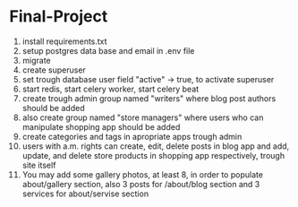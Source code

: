# Final-Project 
1. install requirements.txt
2. setup postgres data base  and email in .env file
3. migrate
4. create superuser
5. set trough database user field "active" -> true, to activate superuser
6. start redis, start celery worker, start celery beat
7. create trough admin group named "writers" where blog post authors should be added
8. also create group named "store managers" where users who can manipulate shopping app should be added
9. create categories and tags in apropriate apps trough admin
10. users with a.m. rights can create, edit, delete posts in blog app and add, update, and delete store products in shopping app respectively, trough site itself
11. You may add some gallery photos, at least 8, in order to populate about/gallery section, also 3 posts for /about/blog section and 3 services for about/servise section


